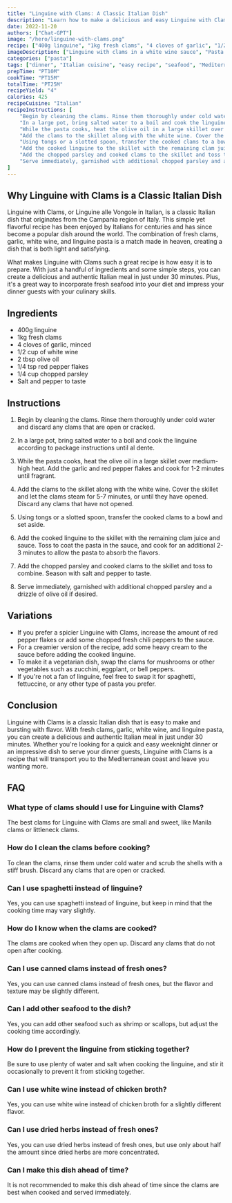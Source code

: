 ```yaml
---
title: "Linguine with Clams: A Classic Italian Dish"
description: "Learn how to make a delicious and easy Linguine with Clams recipe that will transport you to the Mediterranean coast"
date: 2022-11-20
authors: ["Chat-GPT"]
image: "/hero/linguine-with-clams.png"
recipe: ["400g linguine", "1kg fresh clams", "4 cloves of garlic", "1/2 cup of white wine", "2 tbsp olive oil", "1/4 tsp red pepper flakes", "1/4 cup chopped parsley", "Salt and pepper to taste"]
imageDescription: ["Linguine with clams in a white wine sauce", "Pasta with fresh seafood", "Italian cuisine", "Mediterranean flavors"]
categories: ["pasta"]
tags: ["dinner", "Italian cuisine", "easy recipe", "seafood", "Mediterranean flavors"]
prepTime: "PT10M"
cookTime: "PT15M"
totalTime: "PT25M"
recipeYield: "4"
calories: 425
recipeCuisine: "Italian"
recipeInstructions: [
    "Begin by cleaning the clams. Rinse them thoroughly under cold water and discard any clams that are open or cracked.",
    "In a large pot, bring salted water to a boil and cook the linguine according to package instructions until al dente.",
    "While the pasta cooks, heat the olive oil in a large skillet over medium-high heat. Add the garlic and red pepper flakes and cook for 1-2 minutes until fragrant.",
    "Add the clams to the skillet along with the white wine. Cover the skillet and let the clams steam for 5-7 minutes, or until they have opened. Discard any clams that have not opened.",
    "Using tongs or a slotted spoon, transfer the cooked clams to a bowl and set aside.",
    "Add the cooked linguine to the skillet with the remaining clam juice and sauce. Toss to coat the pasta in the sauce, and cook for an additional 2-3 minutes to allow the pasta to absorb the flavors.",
    "Add the chopped parsley and cooked clams to the skillet and toss to combine. Season with salt and pepper to taste.",
    "Serve immediately, garnished with additional chopped parsley and a drizzle of olive oil if desired."
]
---
```


## Why Linguine with Clams is a Classic Italian Dish

Linguine with Clams, or Linguine alle Vongole in Italian, is a classic Italian dish that originates from the Campania region of Italy. This simple yet flavorful recipe has been enjoyed by Italians for centuries and has since become a popular dish around the world. The combination of fresh clams, garlic, white wine, and linguine pasta is a match made in heaven, creating a dish that is both light and satisfying.

What makes Linguine with Clams such a great recipe is how easy it is to prepare. With just a handful of ingredients and some simple steps, you can create a delicious and authentic Italian meal in just under 30 minutes. Plus, it's a great way to incorporate fresh seafood into your diet and impress your dinner guests with your culinary skills.

## Ingredients

- 400g linguine
- 1kg fresh clams
- 4 cloves of garlic, minced
- 1/2 cup of white wine
- 2 tbsp olive oil
- 1/4 tsp red pepper flakes
- 1/4 cup chopped parsley
- Salt and pepper to taste

## Instructions

1. Begin by cleaning the clams. Rinse them thoroughly under cold water and discard any clams that are open or cracked.

2. In a large pot, bring salted water to a boil and cook the linguine according to package instructions until al dente.

3. While the pasta cooks, heat the olive oil in a large skillet over medium-high heat. Add the garlic and red pepper flakes and cook for 1-2 minutes until fragrant.

4. Add the clams to the skillet along with the white wine. Cover the skillet and let the clams steam for 5-7 minutes, or until they have opened. Discard any clams that have not opened.

5. Using tongs or a slotted spoon, transfer the cooked clams to a bowl and set aside.

6. Add the cooked linguine to the skillet with the remaining clam juice and sauce. Toss to coat the pasta in the sauce, and cook for an additional 2-3 minutes to allow the pasta to absorb the flavors.

7. Add the chopped parsley and cooked clams to the skillet and toss to combine. Season with salt and pepper to taste.

8. Serve immediately, garnished with additional chopped parsley and a drizzle of olive oil if desired.

## Variations

- If you prefer a spicier Linguine with Clams, increase the amount of red pepper flakes or add some chopped fresh chili peppers to the sauce.
- For a creamier version of the recipe, add some heavy cream to the sauce before adding the cooked linguine.
- To make it a vegetarian dish, swap the clams for mushrooms or other vegetables such as zucchini, eggplant, or bell peppers.
- If you're not a fan of linguine, feel free to swap it for spaghetti, fettuccine, or any other type of pasta you prefer.

## Conclusion

Linguine with Clams is a classic Italian dish that is easy to make and bursting with flavor. With fresh clams, garlic, white wine, and linguine pasta, you can create a delicious and authentic Italian meal in just under 30 minutes. Whether you're looking for a quick and easy weeknight dinner or an impressive dish to serve your dinner guests, Linguine with Clams is a recipe that will transport you to the Mediterranean coast and leave you wanting more.

## FAQ

### What type of clams should I use for Linguine with Clams?

The best clams for Linguine with Clams are small and sweet, like Manila clams or littleneck clams.

### How do I clean the clams before cooking?

To clean the clams, rinse them under cold water and scrub the shells with a stiff brush. Discard any clams that are open or cracked.

### Can I use spaghetti instead of linguine?

Yes, you can use spaghetti instead of linguine, but keep in mind that the cooking time may vary slightly.

### How do I know when the clams are cooked?

The clams are cooked when they open up. Discard any clams that do not open after cooking.

### Can I use canned clams instead of fresh ones?

Yes, you can use canned clams instead of fresh ones, but the flavor and texture may be slightly different.

### Can I add other seafood to the dish?

Yes, you can add other seafood such as shrimp or scallops, but adjust the cooking time accordingly.

### How do I prevent the linguine from sticking together?

Be sure to use plenty of water and salt when cooking the linguine, and stir it occasionally to prevent it from sticking together.

### Can I use white wine instead of chicken broth?

Yes, you can use white wine instead of chicken broth for a slightly different flavor.

### Can I use dried herbs instead of fresh ones?

Yes, you can use dried herbs instead of fresh ones, but use only about half the amount since dried herbs are more concentrated.

### Can I make this dish ahead of time?

It is not recommended to make this dish ahead of time since the clams are best when cooked and served immediately.